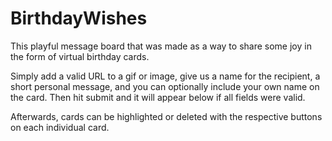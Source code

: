 # BirthdayWishes

This playful message board that was made as a way to share some joy in the form of virtual birthday cards.

Simply add a valid URL to a gif or image, give us a name for the recipient, a short personal message, and you can optionally include your own name on the card. Then hit submit and it will appear below if all fields were valid.

Afterwards, cards can be highlighted or deleted with the respective buttons on each individual card.
